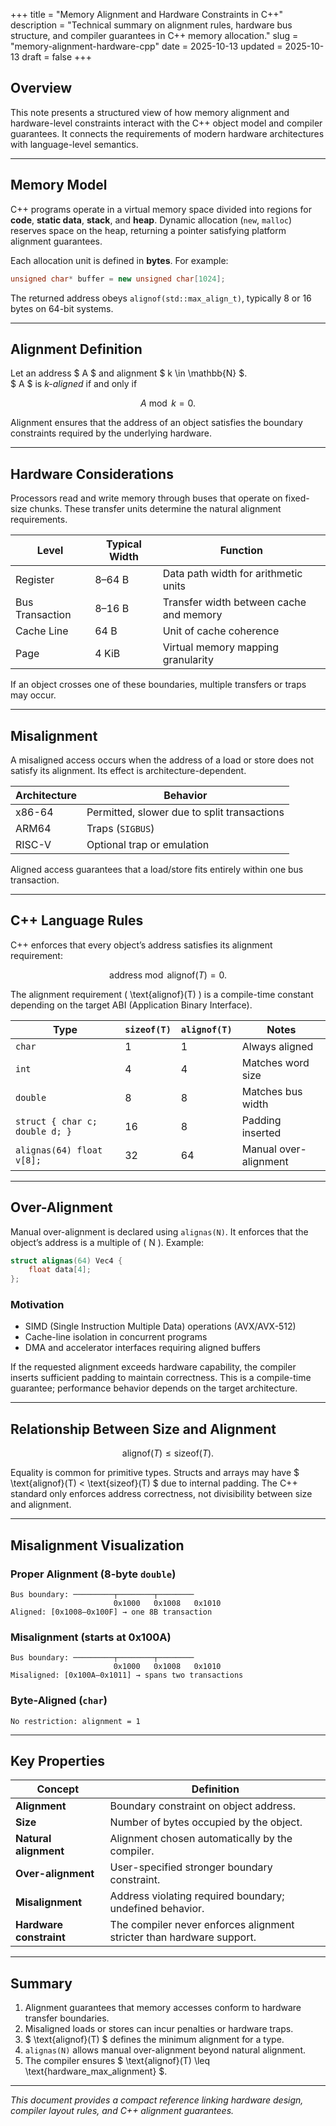 +++
title = "Memory Alignment and Hardware Constraints in C++"
description = "Technical summary on alignment rules, hardware bus structure, and compiler guarantees in C++ memory allocation."
slug = "memory-alignment-hardware-cpp"
date = 2025-10-13
updated = 2025-10-13
draft = false
+++

<!-- KaTeX includes (inline; requires markdown.render_unsafe = true) -->
<link rel="stylesheet" href="https://cdn.jsdelivr.net/npm/katex@0.16.10/dist/katex.min.css">
<script defer src="https://cdn.jsdelivr.net/npm/katex@0.16.10/dist/katex.min.js"></script>
<script defer src="https://cdn.jsdelivr.net/npm/katex@0.16.10/dist/contrib/auto-render.min.js"></script>
<script>
 document.addEventListener("DOMContentLoaded", function() {
 renderMathInElement(document.body, {
 delimiters: [
 {left: "$$", right: "$$", display: true},
 {left: "\\[", right: "\\]", display: true},
 {left: "$", right: "$", display: false},
 {left: "\\(", right: "\\)", display: false}
 ],
 throwOnError: false
 });
 });
</script>

## Overview

This note presents a structured view of how memory alignment and hardware-level constraints interact with the C++ object model and compiler guarantees. It connects the requirements of modern hardware architectures with language-level semantics.

---

## Memory Model

C++ programs operate in a virtual memory space divided into regions for **code**, **static data**, **stack**, and **heap**. Dynamic allocation (`new`, `malloc`) reserves space on the heap, returning a pointer satisfying platform alignment guarantees.

Each allocation unit is defined in **bytes**. For example:

```cpp
unsigned char* buffer = new unsigned char[1024];
```

The returned address obeys `alignof(std::max_align_t)`, typically 8 or 16 bytes on 64-bit systems.

---

## Alignment Definition

Let an address $ A $ and alignment $ k \in \mathbb{N} $.  
$ A $ is *k-aligned* if and only if

$$
A \bmod k = 0.
$$

Alignment ensures that the address of an object satisfies the boundary constraints required by the underlying hardware.

---

## Hardware Considerations

Processors read and write memory through buses that operate on fixed-size chunks. These transfer units determine the natural alignment requirements.

| Level | Typical Width | Function |
|-------|----------------|-----------|
| Register | 8–64 B | Data path width for arithmetic units |
| Bus Transaction | 8–16 B | Transfer width between cache and memory |
| Cache Line | 64 B | Unit of cache coherence |
| Page | 4 KiB | Virtual memory mapping granularity |

If an object crosses one of these boundaries, multiple transfers or traps may occur.

---

## Misalignment

A misaligned access occurs when the address of a load or store does not satisfy its alignment. Its effect is architecture-dependent.

| Architecture | Behavior |
|---------------|-----------|
| x86-64 | Permitted, slower due to split transactions |
| ARM64 | Traps (`SIGBUS`) |
| RISC-V | Optional trap or emulation |

Aligned access guarantees that a load/store fits entirely within one bus transaction.

---

## C++ Language Rules

C++ enforces that every object’s address satisfies its alignment requirement:

$$
\text{address} \bmod \text{alignof}(T) = 0.
$$

The alignment requirement \( \text{alignof}(T) \) is a compile-time constant depending on the target ABI (Application Binary Interface).

| Type | `sizeof(T)` | `alignof(T)` | Notes |
|------|--------------|--------------|-------|
| `char` | 1 | 1 | Always aligned |
| `int` | 4 | 4 | Matches word size |
| `double` | 8 | 8 | Matches bus width |
| `struct { char c; double d; }` | 16 | 8 | Padding inserted |
| `alignas(64) float v[8];` | 32 | 64 | Manual over-alignment |

---

## Over-Alignment

Manual over-alignment is declared using `alignas(N)`. It enforces that the object’s address is a multiple of \( N \). Example:

```cpp
struct alignas(64) Vec4 {
    float data[4];
};
```

### Motivation

- SIMD (Single Instruction Multiple Data) operations (AVX/AVX-512)
- Cache-line isolation in concurrent programs
- DMA and accelerator interfaces requiring aligned buffers

If the requested alignment exceeds hardware capability, the compiler inserts sufficient padding to maintain correctness. This is a compile-time guarantee; performance behavior depends on the target architecture.

---

## Relationship Between Size and Alignment

$$
\text{alignof}(T) \leq \text{sizeof}(T).
$$

Equality is common for primitive types. Structs and arrays may have $ \text{alignof}(T) < \text{sizeof}(T) $ due to internal padding. The C++ standard only enforces address correctness, not divisibility between size and alignment.

---

## Misalignment Visualization

### Proper Alignment (8-byte `double`)

```
Bus boundary: ─────────┬────────┬────────
                       0x1000   0x1008   0x1010
Aligned: [0x1008–0x100F] → one 8B transaction
```

### Misalignment (starts at 0x100A)

```
Bus boundary: ─────────┬────────┬────────
                       0x1000   0x1008   0x1010
Misaligned: [0x100A–0x1011] → spans two transactions
```

### Byte-Aligned (`char`)

```
No restriction: alignment = 1
```

---

## Key Properties

| Concept | Definition |
|----------|-------------|
| **Alignment** | Boundary constraint on object address. |
| **Size** | Number of bytes occupied by the object. |
| **Natural alignment** | Alignment chosen automatically by the compiler. |
| **Over-alignment** | User-specified stronger boundary constraint. |
| **Misalignment** | Address violating required boundary; undefined behavior. |
| **Hardware constraint** | The compiler never enforces alignment stricter than hardware support. |

---

## Summary

1. Alignment guarantees that memory accesses conform to hardware transfer boundaries.  
2. Misaligned loads or stores can incur penalties or hardware traps.  
3. $ \text{alignof}(T) $ defines the minimum alignment for a type.  
4. `alignas(N)` allows manual over-alignment beyond natural alignment.  
5. The compiler ensures $ \text{alignof}(T) \leq \text{hardware\_max\_alignment} $.  

---

*This document provides a compact reference linking hardware design, compiler layout rules, and C++ alignment guarantees.*
